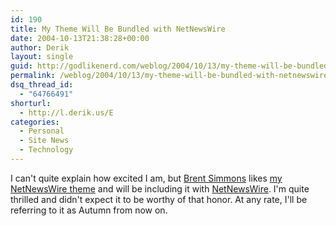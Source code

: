 ```yaml
---
id: 190
title: My Theme Will Be Bundled with NetNewsWire
date: 2004-10-13T21:38:28+00:00
author: Derik
layout: single
guid: http://godlikenerd.com/weblog/2004/10/13/my-theme-will-be-bundled-with-netnewswire/
permalink: /weblog/2004/10/13/my-theme-will-be-bundled-with-netnewswire/
dsq_thread_id:
  - "64766491"
shorturl:
  - http://l.derik.us/E
categories:
  - Personal
  - Site News
  - Technology
---
```

I can't quite explain how excited I am, but [Brent Simmons](http://www.inessential.com) likes [my NetNewsWire theme](http://godlikenerd.com/weblog/2004/10/09/my-netnewswire-style/) and will be including it with [NetNewsWire](http://ranchero.com/netnewswire/). I'm quite thrilled and didn't expect it to be worthy of that honor. At any rate, I'll be referring to it as Autumn from now on.